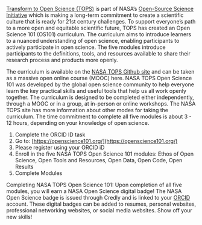 [Transform to Open Science (TOPS)](https://nasa.github.io/Transform-to-Open-Science/) is part of NASA’s [Open-Source Science Initiative](https://science.nasa.gov/researchers/open-science/) which is making a long-term commitment to create a scientific culture that is ready for 21st century challenges. To support everyone’s path to a more open and equitable scientific future, TOPS has created an Open Science 101 (OS101) curriculum. The curriculum aims to introduce learners to a nuanced understanding of open science, enabling participants to actively participate in open science. The five modules introduce participants to the definitions, tools, and resources available to share their research process and products more openly.

The curriculum is available on the [NASA TOPS Github site](https://github.com/nasa/Transform-to-Open-Science/) and can be taken as a massive open online course (MOOC) here. NASA TOPS Open Science 101 was developed by the global open science community to help everyone learn the key practical skills and useful tools that help us all work openly together. The curriculum is designed to be completed either independently, through a MOOC or in a group, at in-person or online workshops. The NASA TOPS site has more information about other modes for taking the curriculum. The time commitment to complete all five modules is about 3 - 12 hours, depending on your knowledge of open science.

1. Complete the ORCID ID task
2. Go to: [https://openscience101.org/](https://openscience101.org/)
3. Please register using your ORCID iD
4. Enroll in the five NASA TOPS Open Science 101 modules: Ethos of Open Science, Open Tools and Resources, Open Data, Open Code, Open Results
5. Complete Modules

Completing NASA TOPS Open Science 101: Upon completion of all five modules, you will earn a NASA Open Science digital badge! The NASA Open Science badge is issued through Credly and is linked to your [ORCID](https://orcid.org/) account. These digital badges can be added to resumes, personal websites, professional networking websites, or social media websites. Show off your new skills!
